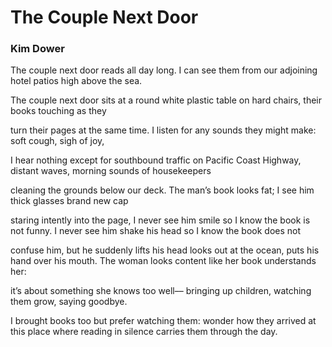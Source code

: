 # The Couple Next Door

### Kim Dower

The couple next door reads all day long.
I can see them from our adjoining hotel patios
high above the sea.

The couple next door sits
at a round white plastic table on hard chairs,
their books touching as they

turn their pages at the same time.
I listen for any sounds they might make:
soft cough, sigh of joy,

I hear nothing except for southbound traffic
on Pacific Coast Highway, distant
waves, morning sounds of housekeepers

cleaning the grounds below our deck.
The man’s book looks fat; I see him
thick glasses brand new cap

staring intently into the page,
I never see him smile so I know the book is not funny.
I never see him shake his head so I know the book does not

confuse him, but he suddenly lifts his head
looks out at the ocean, puts his hand over his mouth.
The woman looks content like her book understands her:

it’s about something she knows too well––
bringing up children, watching them grow,
saying goodbye.

I brought books too but prefer watching them:
wonder how they arrived at this place
where reading in silence carries them through the day.


